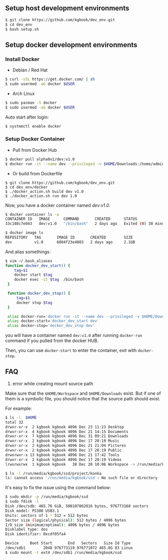 ## Setup host development environments

```bash
$ git clone https://github.com/kgbook/dev_env.git
$ cd dev_env
$ bash setup.sh
```

## Setup docker development environments

### Install Docker

- Debian / Red Hat

```bash
$ curl -sSL https://get.docker.com/ | sh
$ sudo usermod -aG docker $USER
```
- Arch Linux

```bash
$ sudo pacman -S docker
$ sudo usermod -aG docker $USER
```
Auto start after login:
```bash
$ systemctl enable docker
```

### Setup Docker Container

- Pull from Docker Hub

```bash
$ docker pull alpha0x1/dev:v1.0
$ docker run -it --name dev --privileged -v $HOME/Downloads:/home/admin/Downloads -v $HOME/Workspace:/home/admin/Workspace  -u admin alpha0x1/dev:v1.0   /bin/bash
```

- Or build from Dockerfile
```
$ git clone https://github.com/kgbook/dev_env.git
$ cd dev_env/docker
$ ./docker_action.sh build dev v1.0
$ ./docker_action.sh run dev 1.0
```

Now, you have a docker container named *dev:v1.0*.
```bash
$ docker container ls -a
CONTAINER ID   IMAGE      COMMAND       CREATED      STATUS                      PORTS     NAMES
33c188c7e843   dev:v1.0   "/bin/bash"   2 days ago   Exited (0) 30 minutes ago             dev

$ docker image ls 
REPOSITORY   TAG       IMAGE ID       CREATED        SIZE
dev          v1.0      6804f23e4803   2 days ago     2.1GB
```

And alias somethings:
```bash
$ vim ~/.bash_aliases
function docker_dev_start() {
    tag=$1
    docker start $tag
    docker exec -it $tag  /bin/bash
 }

 function docker_dev_stop() {
     tag=$1
     docker stop $tag
 }

 alias docker-run='docker run -it --name dev --privileged -v $HOME/Downloads:/home/admin/Downloads -v $HOME/Workspace:/home/admin/Workspace  -u admin dev:v1.0   /bin/bash'
 alias docker-start='docker_dev_start dev'
 alias docker-stop='docker_dev_stop dev'
```

you will have a container named `dev:v1.0` after running `docker-run` command if you pulled from the docker HUB.

Then, you can use `docker-start` to enter the container, exit with `docker-stop`.



## FAQ

1. error while creating mount source path

Make sure that the `$HOME/Workspace` and `$HOME/Downloads` exist. But if one of them is a symbolic file, you should notice that the source path  should exist.

For example:

```bash
$ ls -l  $HOME
total 32
drwxr-xr-x  2 kgbook kgbook 4096 Dec 23 11:23 Desktop
drwxr-xr-x  4 kgbook kgbook 4096 Dec 21 14:15 Documents
drwxr-xr-x  7 kgbook kgbook 4096 Dec 31 09:21 Downloads
drwxr-xr-x  2 kgbook kgbook 4096 Dec 17 20:19 Music
drwxr-xr-x  2 kgbook kgbook 4096 Dec 21 21:04 Pictures
drwxr-xr-x  2 kgbook kgbook 4096 Dec 17 20:19 Public
drwxrwxr-x 13 kgbook kgbook 4096 Dec 21 17:42 Tools
drwxr-xr-x  2 kgbook kgbook 4096 Dec 17 20:19 Videos
lrwxrwxrwx  1 kgbook kgbook   38 Dec 20 10:06 Workspace -> /run/media/kgbook/ssd

$ ls -l /run/media/kgbook/ssd/project/konka
ls: cannot access '/run/media/kgbook/ssd': No such file or directory
```

It's easy to fix the issue using the command below:

```bash
$ sudo mkdir -p /run/media/kgbook/ssd
$ sudo fdisk -l
Disk /dev/sdb: 465.76 GiB, 500107862016 bytes, 976773168 sectors
Disk model: PS300 USB3.1    
Units: sectors of 1 * 512 = 512 bytes
Sector size (logical/physical): 512 bytes / 4096 bytes
I/O size (minimum/optimal): 4096 bytes / 4096 bytes
Disklabel type: dos
Disk identifier: 0xcdf05fa4

Device     Boot Start       End   Sectors   Size Id Type
/dev/sdb1        2048 976773119 976771072 465.8G 83 Linux
$ sudo mount -t ext4 /dev/sdb1 /run/media/kgbook/ssd
```

